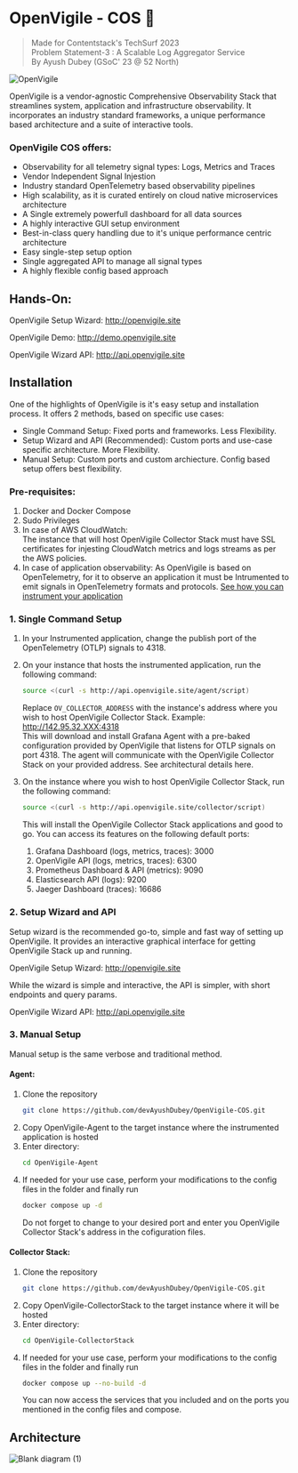 # OpenVigile - COS 🔭
> Made for Contentstack's TechSurf 2023 <br> 
> Problem Statement-3 : A Scalable Log Aggregator Service <br>
> By Ayush Dubey (GSoC' 23 @ 52 North)

![OpenVigile](https://github.com/devAyushDubey/OpenVigile-COS/assets/33064931/e22bd382-4eed-4bf7-8eba-46ec512e492c)

OpenVigile is a vendor-agnostic Comprehensive Observability Stack that streamlines system, application and infrastructure observability. It incorporates an industry standard frameworks, a unique performance based architecture and a suite of interactive tools.

### OpenVigile COS offers:
- Observability for all telemetry signal types: Logs, Metrics and Traces
- Vendor Independent Signal Injestion
- Industry standard OpenTelemetry based observability pipelines
- High scalability, as it is curated entirely on cloud native microservices architecture
- A Single extremely powerfull dashboard for all data sources
- A highly interactive GUI setup environment
- Best-in-class query handling due to it's unique performance centric architecture
- Easy single-step setup option
- Single aggregated API to manage all signal types
- A highly flexible config based approach

## Hands-On:
OpenVigile Setup Wizard: http://openvigile.site

OpenVigile Demo: http://demo.openvigile.site

OpenVigile Wizard API: http://api.openvigile.site

## Installation

One of the highlights of OpenVigile is it's easy setup and installation process. It offers 2 methods, based on specific use cases:
- Single Command Setup: Fixed ports and frameworks. Less Flexibility.
- Setup Wizard and API (Recommended): Custom ports and use-case specific architecture. More Flexibility.
- Manual Setup: Custom ports and custom archiecture. Config based setup offers best flexibility.

### Pre-requisites:
1. Docker and Docker Compose
2. Sudo Privileges
3. In case of AWS CloudWatch:<br>
   The instance that will host OpenVigile Collector Stack must have SSL certificates for injesting CloudWatch metrics and logs streams as per the AWS policies.
4. In case of application observability:
   As OpenVigile is based on OpenTelemetry, for it to observe an application it must be Intrumented to emit signals in OpenTelemetry formats and protocols. [See how you can instrument your application](https://opentelemetry.io/docs/instrumentation/)

### 1. Single Command Setup
1. In your Instrumented application, change the publish port of the OpenTelemetry (OTLP) signals to 4318.
2. On your instance that hosts the instrumented application, run the following command:
   ```sh
   source <(curl -s http://api.openvigile.site/agent/script)
   ```
   Replace `OV_COLLECTOR_ADDRESS` with the instance's address where you wish to host OpenVigile Collector Stack. Example: http://142.95.32.XXX:4318 <br>
   This will download and install Grafana Agent with a pre-baked configuration provided by OpenVigile that listens for OTLP signals on port 4318. The agent will communicate with the OpenVigile Collector Stack on your provided address. See architectural details here.
3. On the instance where you wish to host OpenVigile Collector Stack, run the following command:
   ```sh
   source <(curl -s http://api.openvigile.site/collector/script)
   ```
   This will install the OpenVigile Collector Stack applications and good to go. You can access its features on the following default ports:

   1. Grafana Dashboard (logs, metrics, traces): 3000
   2. OpenVigile API (logs, metrics, traces): 6300
   3. Prometheus Dashboard & API (metrics): 9090
   4. Elasticsearch API (logs): 9200
   5. Jaeger Dashboard (traces): 16686

### 2. Setup Wizard and API
Setup wizard is the recommended go-to, simple and fast way of setting up OpenVigile. It provides an interactive graphical interface for getting OpenVigile Stack up and running.

OpenVigile Setup Wizard: http://openvigile.site

While the wizard is simple and interactive, the API is simpler, with short endpoints and query params.

OpenVigile Wizard API: http://api.openvigile.site

### 3. Manual Setup
Manual setup is the same verbose and traditional method.

#### Agent:

1. Clone the repository
   ```sh
   git clone https://github.com/devAyushDubey/OpenVigile-COS.git
   ```
2. Copy OpenVigile-Agent to the target instance where the instrumented application is hosted
3. Enter directory:
   ```sh
   cd OpenVigile-Agent
   ```
4. If needed for your use case, perform your modifications to the config files in the folder and finally run
   ```sh
   docker compose up -d
   ```
   Do not forget to change to your desired port and enter you OpenVigile Collector Stack's address in the cofiguration files.

#### Collector Stack:

1. Clone the repository
   ```sh
   git clone https://github.com/devAyushDubey/OpenVigile-COS.git
   ```
2. Copy OpenVigile-CollectorStack to the target instance where it will be hosted
3. Enter directory:
   ```sh
   cd OpenVigile-CollectorStack
   ```
4. If needed for your use case, perform your modifications to the config files in the folder and finally run
   ```sh
   docker compose up --no-build -d
   ```
   You can now access the services that you included and on the ports you mentioned in the config files and compose.

## Architecture
![Blank diagram (1)](https://github.com/devAyushDubey/OpenVigile-COS/assets/33064931/b014c95a-c8b6-4733-a132-3dc27d948c33)
